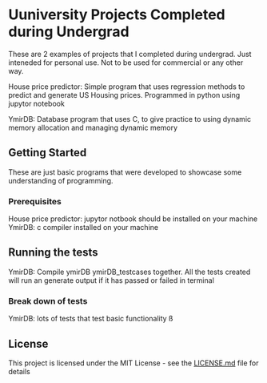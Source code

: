 # Uuniversity Projects Completed during Undergrad 

These are 2 examples of projects that I completed during undergrad. Just inteneded for personal use. Not to be used for commercial or any other way. 

House price predictor: Simple program that uses regression methods to predict and generate US Housing prices. Programmed in python using jupytor notebook 

YmirDB: Database program that uses C, to give practice to using dynamic memory allocation and 
managing dynamic memory 

## Getting Started

These are just basic programs that were developed to showcase some understanding of programming. 


### Prerequisites

House price predictor: jupytor notbook should be installed on your machine
YmirDB: c compiler installed on your machine 


## Running the tests

YmirDB: Compile ymirDB ymirDB_testcases together. All the tests created will run an generate output if it has passed or failed in terminal 

### Break down of tests

YmirDB: lots of tests that test basic functionality ß


## License

This project is licensed under the MIT License - see the [LICENSE.md](LICENSE.md) file for details


